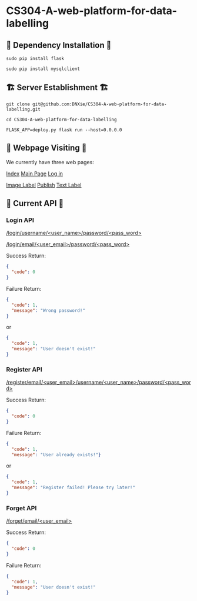 # CS304-A-web-platform-for-data-labelling

## 🔨 Dependency Installation 🔨
`sudo pip install flask`

`sudo pip install mysqlclient`

## 🏗 Server Establishment 🏗

`git clone git@github.com:DNXie/CS304-A-web-platform-for-data-labelling.git`

`cd CS304-A-web-platform-for-data-labelling`

`FLASK_APP=deploy.py flask run --host=0.0.0.0`


## 📝 Webpage Visiting 📝

We currently have three web pages:

[Index](http://47.106.34.103:5000/) 
[Main Page](http://47.106.34.103:5000/mainpage)
[Log in](http://47.106.34.103:5000/login)

[Image Label](http://47.106.34.103:5000/imagelabel.html)
[Publish](http://47.106.34.103:5000/publish.html)
[Text Label](http://47.106.34.103:5000/textlabel.html)


## 🌈 Current API 🌈

### Login API

[/login/username/<user_name>/password/<pass_word>](http://47.106.34.103:5000/login/username/<user_name>/password/<pass_word>)

[/login/email/<user_email>/password/<pass_word>](http://47.106.34.103:5000/login/email/<useremail>/password/<pass_word>)

Success Return:

```json
{
  "code": 0
}
```

Failure Return:

```json
{
  "code": 1,
  "message": "Wrong password!"
}
```

or

```json
{
  "code": 1,
  "message": "User doesn't exist!"
}
```

### Register API

[/register/email/<user_email>/username/<user_name>/password/<pass_word>](http://47.106.34.103:5000/register/email/<user_email>/username/<user_name>/password/<pass_word>)

Success Return:

```json
{
  "code": 0
}
```

Failure Return:

```json
{
  "code": 1, 
  "message": "User already exists!"}
```

or

```json
{
  "code": 1,
  "message": "Register failed! Please try later!"
}
```

### Forget API

[/forget/email/<user_email>](http://47.106.34.103:5000/forget/email/<user_email>)

Success Return:

```json
{
  "code": 0
}
```

Failure Return:

```json
{
  "code": 1, 
  "message": "User doesn't exist!"
}
```

